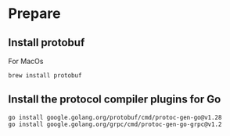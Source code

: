 # Prepare

## Install protobuf

For MacOs

```shell
brew install protobuf
```

## Install the protocol compiler plugins for Go

```shell
go install google.golang.org/protobuf/cmd/protoc-gen-go@v1.28
go install google.golang.org/grpc/cmd/protoc-gen-go-grpc@v1.2
```